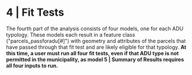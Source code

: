 # 4 | Fit Tests

The fourth part of the analysis consists of four models, one for each ADU typology. These models each result in a feature class ("parcels\_passforadu\[#]") with geometry and attributes of the parcels that have passed through that fit test and are likely eligible for that typology. **At this time, a user must run all four fit tests, even if that ADU type is not permitted in the municipality, as model 5 | Summary of Results requires all four inputs to run.**
